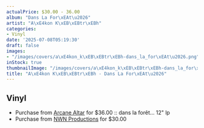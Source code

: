 ```yaml
---
actualPrice: $30.00 - 36.00
album: "Dans La For\xEAt\u2026"
artist: "A\xE4kon K\xEB\xEBtr\xEBh"
categories:
- Vinyl
date: '2025-07-08T05:19:30'
draft: false
images:
- "/images/covers/a\xE4kon_k\xEB\xEBtr\xEBh-dans_la_for\xEAt\u2026.png"
inStock: true
thumbnailImage: "/images/covers/a\xE4kon_k\xEB\xEBtr\xEBh-dans_la_for\xEAt\u2026-thumb.png"
title: "A\xE4kon K\xEB\xEBtr\xEBh - Dans La For\xEAt\u2026"
---
```


## Vinyl
* Purchase from [Arcane Altar](https://arcanealtar.bigcartel.com/product/a%C3%A4kon-k%C3%AB%C3%ABtr%C3%ABh-dans-la-for%C3%AAt-12-lp) for $36.00 :: dans la forêt… 12" lp
* Purchase from [NWN Productions](http://shop.nwnprod.com/index.php?route=product/product&path=75&product_id=62464&sort=pd.name&order=ASC) for $30.00
